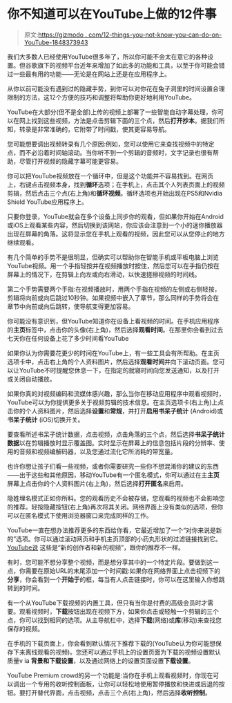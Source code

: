 # 你不知道可以在YouTube上做的12件事

> 原文:[https://gizmodo . com/12-things-you-not-know-you-can-do-on-YouTube-1848373943](https://gizmodo.com/12-things-you-didnt-know-you-could-do-on-youtube-1848373943)

我们大多数人已经使用YouTube很多年了，所以你可能不会太在意它的各种设置。但谷歌旗下的视频平台近年来增加了如此多的功能和工具，以至于你可能会错过一些最有用的功能——无论是在网站上还是在应用程序上。

从你以前可能没有遇到过的隐藏手势，到你可以对你花在兔子洞里的时间设置合理限制的方法，这12个方便的技巧和调整将帮助你更好地利用YouTube。

YouTube在大部分(但不是全部)上传的视频上部署了一些智能自动字幕处理，你可以在网上找到这些视频，方法是点击剪辑下面的三个点，然后**打开抄本**。据我们所知，转录是非常准确的，它附带了时间戳，使其更容易导航。

您可能想要调出视频转录有几个原因:例如，您可以使用它来查找视频中的特定点，而不必沿着时间轴滚动。当你听不到一个剪辑的音频时，文字记录也很有帮助，尽管打开视频的隐藏字幕可能更容易。

你可以把YouTube视频放在一个循环中，但是这个功能并不容易找到。在网页上，右键点击视频本身，找到**循环**选项；在手机上，点击其个人列表页面上的视频剪辑，然后点击三个点(右上角)和**循环视频**。循环选项也开始出现在PS5和Nvidia Shield YouTube应用程序上。

只要你登录，YouTube就会在多个设备上同步你的观看，但如果你开始在Android或iOS上观看某些内容，然后切换到该网站，你应该会注意到一个小的迷你播放器出现在屏幕的角落。这将显示您在手机上观看的视频，因此您可以从您停止的地方继续观看。

有几个简单的手势不是很明显，但确实可以帮助你在智能手机或平板电脑上浏览YouTube视频。用一个手指轻按并在视频播放时按住，然后您可以在手指仍按在屏幕上的情况下，在剪辑上向左或向右滑动，以快速搓擦视频的时间线。

第二个手势需要两个手指:在视频播放时，用两个手指在视频的左侧或右侧轻按，剪辑将向前或向后跳过10秒钟。如果视频中嵌入了章节，那么同样的手势将会在章节中向前或向后跳转，使导航变得更加容易。

你可能没有意识到，但YouTube知道你在设备上看视频的时间。在手机应用程序的**主页**标签中，点击你的头像(右上角)，然后选择**观看时间**。在那里你会看到过去七天你在任何设备上花了多少时间看YouTube

如果你认为你需要花更少的时间在YouTube上，有一些工具会有所帮助。在主页选项卡中，点击右上角的个人资料图片，然后选择**观看时间**并向下滚动页面。您可以让YouTube不时提醒您休息一下，在指定的就寝时间向您发送通知，以及打开或关闭自动播放。

如果你真的对视频编码和流媒体感兴趣，那么当你在移动应用程序中观看视频时，YouTube可以为你提供更多关于视频剪辑的技术信息。在主页选项卡(右上角)上点击你的个人资料图片，然后选择**设置**和**常规**，并打开**启用书呆子统计** (Android)或**书呆子统计** (iOS)切换开关。

要查看所述书呆子统计数据，点击视频，点击角落的三个点，然后选择**书呆子统计数据**以在剪辑播放时显示覆盖图。实时显示在屏幕上的信息包括片段的分辨率、使用的音频和视频编解码器，以及您通过流化它所消耗的带宽量。

也许你想让孩子们看一些视频，或者你需要研究一些你不想混淆你的建议的东西——出于这些和其他原因，移动YouTube有一个匿名模式，你可以通过在主**主页**屏幕上点击你的个人资料图片(右上角)，然后选择**打开匿名**来启用。

隐姓埋名模式正如你所料。您的观看历史不会被存储，您观看的视频也不会影响您的推荐。轻按隐藏按钮(右上角)再次将其关闭。网络界面上没有类似的选项，但你可以在匿名模式下使用浏览器窗口来完成同样的工作。

YouTube一直在想办法推荐更多的东西给你看，它最近增加了一个“对你来说是新的”选项。你可以通过滚动网页和手机主页顶部的小药丸形状的过滤链接找到它。 [YouTube说](https://support.google.com/youtube/thread/132416851/new-to-you-discover-more-content-on-the-youtube-homepage) 这些是“新的创作者和新的视频”，跟你的推荐不一样。

有时，您可能不想分享整个视频，而是想分享其中的一个特定片段。要做到这一点，你需要在原始URL的末尾添加一个时间戳:如果你在网络界面上点击视频下的**分享**，你会看到一个**开始于**的框，每当有人点击链接时，你可以在这里输入你想跳转到的时间。

有一个从YouTube下载视频的内置工具，但只有当你是付费的高级会员时才需要。观看视频时，**下载**按钮出现在视频下方，如果你点击或轻触一个剪辑的三个点，你可以找到相同的选项。从主导航栏中，选择**下载**(网络)或**库**(移动)来查找您保存的视频。

在手机的下载页面上，你会看到默认情况下推荐下载的(YouTube认为你可能想保存下来离线观看的视频)。您还可以通过手机上的设置页面为下载的视频设置默认质量v ia **背景和下载设置**，以及通过网络上的设置页面设置**下载设置**。

YouTube Premium crowd的另一个功能是:当你在手机上观看视频时，你现在可以调出一个专用的收听控制面板，让你可以轻松地使用暂停播放和快进或后退的按钮。要打开替代界面，点击视频，点击三个点(右上角)，然后选择**收听控制**。